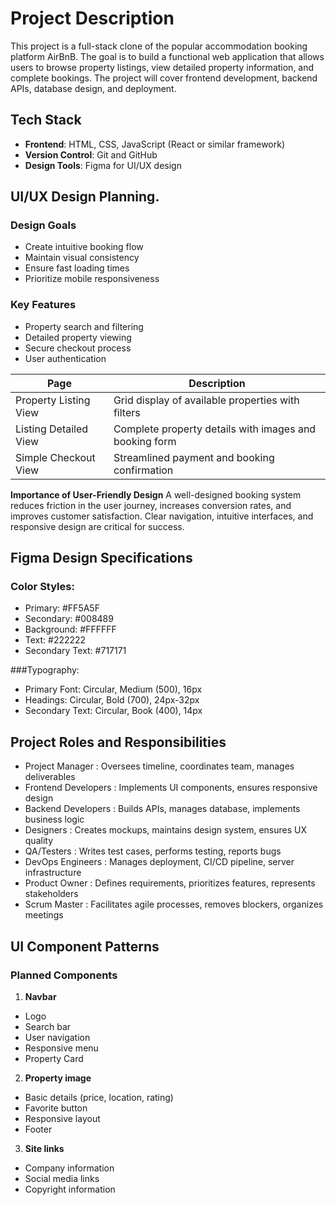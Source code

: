 # Project Description

This project is a full-stack clone of the popular accommodation booking platform AirBnB. The goal is to build a functional web application that allows users to browse property listings, view detailed property information, and complete bookings. The project will cover frontend development, backend APIs, database design, and deployment.

## Tech Stack
- **Frontend**: HTML, CSS, JavaScript (React or similar framework)
- **Version Control**: Git and GitHub
- **Design Tools**: Figma for UI/UX design

## UI/UX Design Planning.
### Design Goals
- Create intuitive booking flow
- Maintain visual consistency
- Ensure fast loading times
- Prioritize mobile responsiveness
### Key Features
- Property search and filtering
- Detailed property viewing
- Secure checkout process
- User authentication

| **Page**               | **Description**                                          |
|------------------------|----------------------------------------------------------|
| Property Listing View  | Grid display of available properties with filters        |
| Listing Detailed View  | Complete property details with images and booking form   |
| Simple Checkout View   | Streamlined payment and booking confirmation             |

**Importance of User-Friendly Design**
A well-designed booking system reduces friction in the user journey, increases conversion rates, and improves customer satisfaction. Clear navigation, intuitive interfaces, and responsive design are critical for success.

## Figma Design Specifications
### Color Styles:

- Primary: #FF5A5F
- Secondary: #008489
- Background: #FFFFFF
- Text: #222222
- Secondary Text: #717171

###Typography:

- Primary Font: Circular, Medium (500), 16px
- Headings: Circular, Bold (700), 24px-32px
- Secondary Text: Circular, Book (400), 14px


## Project Roles and Responsibilities
- Project Manager :	Oversees timeline, coordinates team, manages deliverables
- Frontend Developers :	Implements UI components, ensures responsive design
- Backend Developers :	Builds APIs, manages database, implements business logic
- Designers :	Creates mockups, maintains design system, ensures UX quality
- QA/Testers :	Writes test cases, performs testing, reports bugs
- DevOps Engineers :	Manages deployment, CI/CD pipeline, server infrastructure
- Product Owner :	Defines requirements, prioritizes features, represents stakeholders
- Scrum Master : Facilitates agile processes, removes blockers, organizes meetings

## UI Component Patterns
### Planned Components
1. **Navbar**

- Logo
- Search bar
- User navigation
- Responsive menu
- Property Card

2. **Property image**
- Basic details (price, location, rating)
- Favorite button
- Responsive layout
- Footer

3. **Site links**
- Company information
- Social media links
- Copyright information
